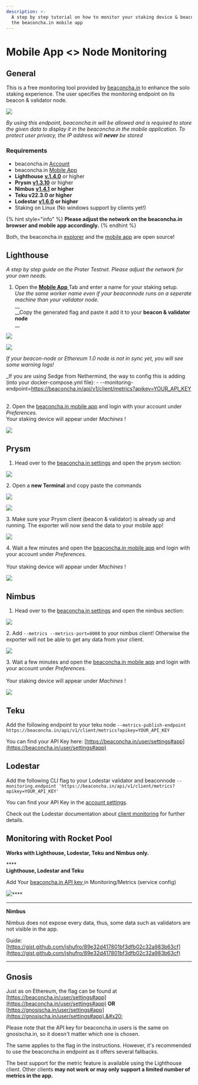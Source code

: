 ```yaml
---
description: >-
  A step by step tutorial on how to monitor your staking device & beaconnode on
  the beaconcha.in mobile app
---
```


# Mobile App <> Node Monitoring

## General

This is a free monitoring tool provided by [beaconcha.in](https://beaconcha.in/) to enhance the solo staking experience. The user specifies the monitoring endpoint on its beacon & validator node.

![](<../.gitbook/assets/image (152).png>)

_By using this endpoint, beaconcha.in will be allowed and is required to store the given data to display it in the beaconcha.in the mobile application. To protect user privacy, the IP address will **never** be stored_

### **Requirements**

* beaconcha.in [Account](https://beaconcha.in/register)
* beaconcha.in [Mobile App](https://beaconcha.in/mobile)
* **Lighthouse** [**v.1.4.0**](https://github.com/sigp/lighthouse/releases) or higher
* **Prysm** [**v1.3.10**](https://github.com/prysmaticlabs/prysm/releases) or higher
* **Nimbus** [**v1.4.1**](https://github.com/status-im/nimbus-eth2/releases) **or higher**
* **Teku v22.3.0 or higher**
* **Lodestar** [**v1.6.0**](https://github.com/ChainSafe/lodestar/releases) **or higher**
* Staking on Linux (No windows support by clients yet!)

{% hint style="info" %}
**Please adjust the network on the beaconcha.in browser and mobile app accordingly.**
{% endhint %}

Both, the beaconcha.in [explorer](https://github.com/gobitfly/eth2-beaconchain-explorer) and the [mobile app](https://github.com/gobitfly/eth2-beaconchain-explorer-app) are open source!

## Lighthouse

_A step by step guide on the Prater Testnet. Please adjust the network for your own needs._

1. Open the [**Mobile App** ](https://beaconcha.in/user/settings#app)Tab and enter a name for your staking setup.\
   _Use the same worker name even if your beaconnode runs on a seperate machine than your validator node._\
   \_\_\
   \_\_Copy the generated flag and paste it add it to your **beacon & validator node**\
   \_\_

![](../.gitbook/assets/mspaint\_2021-08-05\_08-47-46.png)

![](../.gitbook/assets/mspaint\_2021-08-05\_08-59-42.png)

_If your beacon-node or Ethereum 1.0 node is not in sync yet, you will see some warning logs!_

_If you are using Sedge from Nethermind, the way to config this is adding (into your docker-compose.yml file): - --monitoring-endpoint=https://beaconcha.in/api/v1/client/metrics?apikey=YOUR_API_KEY

\
2\. Open the [beaconcha.in mobile app](https://beaconcha.in/mobile) and login with your account under _Preferences._\
Your staking device will appear under _Machines_ !

![](<../.gitbook/assets/grafik (5).png>)

## Prysm

1. Head over to the [beaconcha.in settings](https://beaconcha.in/user/settings#app) and open the prysm section:

![](../.gitbook/assets/firefox\_2021-08-05\_09-51-26.png)

2\. Open a **new Terminal** and copy paste the commands

![](../.gitbook/assets/AnyDesk\_2021-08-05\_09-09-52.png)

![](../.gitbook/assets/mspaint\_2021-08-05\_09-53-29.png)

3\. Make sure your Prysm client (beacon & validator) is already up and running. The exporter will now send the data to your mobile app!

![](../.gitbook/assets/mspaint\_2021-08-05\_09-55-15.png)

4\. Wait a few minutes and open the [beaconcha.in mobile app](https://beaconcha.in/mobile) and login with your account under _Preferences._\
\
Your staking device will appear under _Machines_ !

![](<../.gitbook/assets/grafik (5).png>)

## Nimbus

1. Head over to the [beaconcha.in settings](https://beaconcha.in/user/settings#app) and open the nimbus section:

![](../.gitbook/assets/mspaint\_2021-08-05\_10-14-30.png)

2\. Add `--metrics --metrics-port=8008` to your nimbus client! Otherwise the exporter will not be able to get any data from your client.

![](../.gitbook/assets/mspaint\_2021-08-05\_10-13-08.png)

3\. Wait a few minutes and open the [beaconcha.in mobile app](https://beaconcha.in/mobile) and login with your account under _Preferences._\
\
Your staking device will appear under _Machines_ !

![](<../.gitbook/assets/grafik (5).png>)

## Teku

Add the following endpoint to your teku node `--metrics-publish-endpoint https://beaconcha.in/api/v1/client/metrics?apikey=YOUR_API_KEY`

You can find your API Key here: [https://beaconcha.in/user/settings#app](https://beaconcha.in/user/settings#app)

## Lodestar

Add the following CLI flag to your Lodestar validator and beaconnode `--monitoring.endpoint 'https://beaconcha.in/api/v1/client/metrics?apikey=YOUR_API_KEY'`

You can find your API Key in the [account settings](https://beaconcha.in/user/settings#api).

Check out the Lodestar documentation about [client monitoring](https://chainsafe.github.io/lodestar/usage/client-monitoring/) for further details.

## Monitoring with Rocket Pool

**Works with Lighthouse, Lodestar, Teku and Nimbus only.**

\*\*\*\*\
**Lighthouse, Lodestar and Teku**

Add Your [beaconcha.in API key ](https://beaconcha.in/user/settings#app)in Monitoring/Metrics (service config)

![](<../.gitbook/assets/image (1).png>)\*\*\*\*

***

**Nimbus**

Nimbus does not expose every data, thus, some data such as validators are not visible in the app.

Guide: [https://gist.github.com/jshufro/89e32d417801bf3dfb02c32a983b63cf](https://gist.github.com/jshufro/89e32d417801bf3dfb02c32a983b63cf)

***

## Gnosis

Just as on Ethereum, the flag can be found at [https://beaconcha.in/user/settings#app](https://beaconcha.in/user/settings#app) **OR** [https://gnosischa.in/user/settings#app](https://gnosischa.in/user/settings#app).&#x20;

Please note that the API key for beaconcha.in users is the same on gnosischa.in, so it doesn't matter which one is chosen.&#x20;

The same applies to the flag in the instructions. However, it's recommended to use the beaconcha.in endpoint as it offers several fallbacks.&#x20;

The best support for the metric feature is available using the Lighthouse client. Other clients **may not work or may only support a limited number of metrics in the app.**
